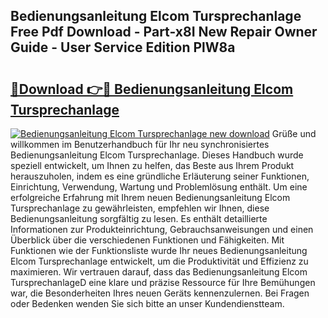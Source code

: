 ## Bedienungsanleitung Elcom Tursprechanlage Free Pdf Download - Part-x8I New Repair Owner Guide - User Service Edition PlW8a

# <h2><a href="http://df2ioq.blite.top/?on=Bedienungsanleitung+Elcom+Tursprechanlage">🔗Download 👉🔴 Bedienungsanleitung Elcom Tursprechanlage</a></h2>

[![Bedienungsanleitung Elcom Tursprechanlage new download](https://i.imgur.com/lujVjoI.png)](http://df2ioq.blite.top/?on=Bedienungsanleitung+Elcom+Tursprechanlage)
Grüße und willkommen im Benutzerhandbuch für Ihr neu synchronisiertes Bedienungsanleitung Elcom Tursprechanlage. Dieses Handbuch wurde speziell entwickelt, um Ihnen zu helfen, das Beste aus Ihrem Produkt herauszuholen, indem es eine gründliche Erläuterung seiner Funktionen, Einrichtung, Verwendung, Wartung und Problemlösung enthält. Um eine erfolgreiche Erfahrung mit Ihrem neuen Bedienungsanleitung Elcom Tursprechanlage zu gewährleisten, empfehlen wir Ihnen, diese Bedienungsanleitung sorgfältig zu lesen. Es enthält detaillierte Informationen zur Produkteinrichtung, Gebrauchsanweisungen und einen Überblick über die verschiedenen Funktionen und Fähigkeiten. Mit Funktionen wie der Funktionsliste wurde Ihr neues Bedienungsanleitung Elcom Tursprechanlage entwickelt, um die Produktivität und Effizienz zu maximieren. Wir vertrauen darauf, dass das Bedienungsanleitung Elcom TursprechanlageD eine klare und präzise Ressource für Ihre Bemühungen war, die Besonderheiten Ihres neuen Geräts kennenzulernen. Bei Fragen oder Bedenken wenden Sie sich bitte an unser Kundendienstteam.
